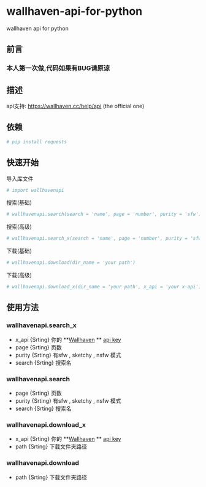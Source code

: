 # wallhaven-api-for-python
wallhaven api for python

## 前言

### 本人第一次做,代码如果有BUG请原谅

## 描述

api支持: https://wallhaven.cc/help/api (the official one)

## 依赖

```sh
# pip install requests
```

## 快速开始

导入库文件

```python
# import wallhavenapi
```

搜索(基础)

```python
# wallhavenapi.search(search = 'name', page = 'number', purity = 'sfw')
```

搜索(高级)

```python
# wallhavenapi.search_x(search = 'name', page = 'number', purity = 'sfw', x_api = 'your x-api')
```

下载(基础)
```python
# wallhavenapi.download(dir_name = 'your path')
```


下载(高级)
```python
# wallhavenapi.download_x(dir_name = 'your path', x_api = 'your x-api')
```

## 使用方法

### wallhavenapi.search_x

* x_api {Srting} 你的 **[Wallhaven](https://wallhaven.cc) ** [api key](https://wallhaven.cc/settings/account)
* page {Srting} 页数
* purity {Srting} 有sfw , sketchy , nsfw 模式
* search {Srting} 搜索名

### wallhavenapi.search

* page {Srting} 页数
* purity {Srting} 有sfw , sketchy , nsfw 模式
* search {Srting} 搜索名


### wallhavenapi.download_x

* x_api {Srting} 你的 **[Wallhaven](https://wallhaven.cc) ** [api key](https://wallhaven.cc/settings/account)
* path {Srting} 下载文件夹路径

### wallhavenapi.download

* path {Srting} 下载文件夹路径
